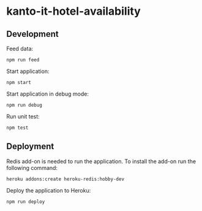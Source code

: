 # kanto-it-hotel-availability

## Development

Feed data:

```
npm run feed
```

Start application:

```
npm start
```

Start application in debug mode:

```
npm run debug
```

Run unit test:

```
npm test
```

## Deployment

Redis add-on is needed to run the application. To install the add-on run the following command:

```
heroku addons:create heroku-redis:hobby-dev
```

Deploy the application to Heroku:

```
npm run deploy
```